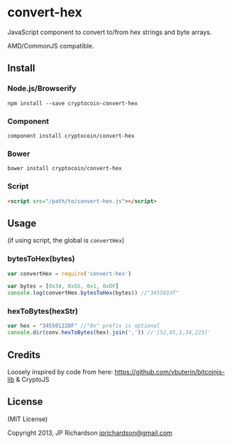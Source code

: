 convert-hex
===========

JavaScript component to convert to/from hex strings and byte arrays.

AMD/CommonJS compatible.


Install
-------

### Node.js/Browserify

    npm install --save cryptocoin-convert-hex


### Component

    component install cryptocoin/convert-hex


### Bower

    bower install cryptocoin/convert-hex


### Script

```html
<script src="/path/to/convert-hex.js"></script>
```


Usage
-----

(if using script, the global is `convertHex`)

### bytesToHex(bytes)

```js
var convertHex = require('convert-hex')

var bytes = [0x34, 0x55, 0x1, 0xDF]
console.log(convertHex.bytesToHex(bytes)) //"345501df"
```


### hexToBytes(hexStr)

```js
var hex = "34550122DF" //"0x" prefix is optional
console.dir(conv.hexToBytes(hex).join(',')) //'[52,85,1,34,223]'
```

Credits
-------

Loosely inspired by code from here: https://github.com/vbuterin/bitcoinjs-lib & CryptoJS


License
-------

(MIT License)

Copyright 2013, JP Richardson  <jprichardson@gmail.com>